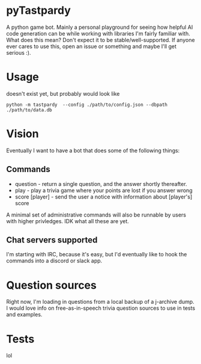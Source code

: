 pyTastpardy
===========
A python game bot. Mainly a personal playground for seeing how helpful AI code
generation can be while working with libraries I'm fairly familiar with. What
does this mean? Don't expect it to be stable/well-supported. If anyone ever
cares to use this, open an issue or something and maybe I'll get serious :).

Usage
=====
doesn't exist yet, but probably would look like

`python -m tastpardy  --config ./path/to/config.json --dbpath ./path/to/data.db`

Vision
======
Eventually I want to have a bot that does some of the following things:

Commands
--------
* question - return a single question, and the answer shortly thereafter.
* play - play a trivia game where your points are lost if you answer wrong
* score [player] - send the user a notice with information about [player's]
  score

A minimal set of administrative commands will also be runnable by users with
higher privledges. IDK what all these are yet.

Chat servers supported
----------------------
I'm starting with IRC, because it's easy, but I'd eventually like to hook the
commands into a discord or slack app.

Question sources
================
Right now, I'm loading in questions from a local backup of a j-archive dump. I
would love info on free-as-in-speech trivia question sources to use in tests
and examples.

Tests
=====
lol